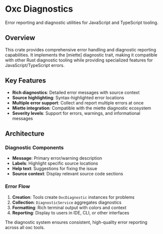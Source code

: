 # Oxc Diagnostics

Error reporting and diagnostic utilities for JavaScript and TypeScript tooling.

## Overview

This crate provides comprehensive error handling and diagnostic reporting capabilities. It implements the [miette] diagnostic trait, making it compatible with other Rust diagnostic tooling while providing specialized features for JavaScript/TypeScript errors.

## Key Features

- **Rich diagnostics**: Detailed error messages with source context
- **Source highlighting**: Syntax-highlighted error locations
- **Multiple error support**: Collect and report multiple errors at once
- **Miette integration**: Compatible with the miette diagnostic ecosystem
- **Severity levels**: Support for errors, warnings, and informational messages



## Architecture

### Diagnostic Components

- **Message**: Primary error/warning description
- **Labels**: Highlight specific source locations
- **Help text**: Suggestions for fixing the issue
- **Source context**: Display relevant source code sections

### Error Flow

1. **Creation**: Tools create `OxcDiagnostic` instances for problems
2. **Collection**: `DiagnosticService` aggregates diagnostics
3. **Formatting**: Rich terminal output with colors and context
4. **Reporting**: Display to users in IDE, CLI, or other interfaces

The diagnostic system ensures consistent, high-quality error reporting across all oxc tools.
